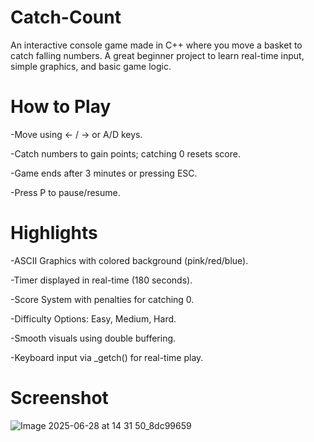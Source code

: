 # Catch-Count
An interactive console game made in C++ where you move a basket to catch falling numbers. A great beginner project to learn real-time input, simple graphics, and basic game logic.
# How to Play
-Move using ← / → or A/D keys.

-Catch numbers to gain points; catching 0 resets score.

-Game ends after 3 minutes or pressing ESC.

-Press P to pause/resume.
# Highlights
-ASCII Graphics with colored background (pink/red/blue).

-Timer displayed in real-time (180 seconds).

-Score System with penalties for catching 0.

-Difficulty Options: Easy, Medium, Hard.

-Smooth visuals using double buffering.

-Keyboard input via _getch() for real-time play.
# Screenshot
![Image 2025-06-28 at 14 31 50_8dc99659](https://github.com/user-attachments/assets/ffc966df-0b6b-4a99-9a4d-3c043e6f7493)

